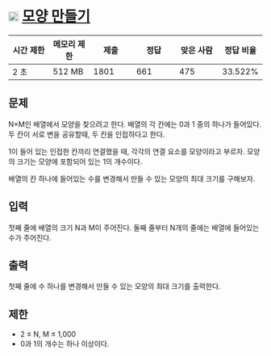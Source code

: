 # <img src="https://d2gd6pc034wcta.cloudfront.net/tier/12.svg" class="solvedac-tier" width=20> [모양 만들기](https://www.acmicpc.net/problem/16932)

<div class="col-md-12">
			<div class="table-responsive">
				<table class="table" id="problem-info">
				<thead>
				<tr>
									<th style="width:16%;">시간 제한</th>
					<th style="width:16%;">메모리 제한</th>
					<th style="width:17%;">제출</th>
					<th style="width:17%;">정답</th>
					<th style="width:17%;">맞은 사람</th>
					<th style="width:17%;">정답 비율</th>
								</tr>
				</thead>
				<tbody>
				<tr>
				<td>2 초 </td>
				<td>512 MB</td>
									<td>1801</td>
					<td>661</td>
					<td>475</td>
					<td>33.522%</td>
								</tr>
				</tbody>
				</table>
			</div>
</div>

## 문제
N×M인 배열에서 모양을 찾으려고 한다. 배열의 각 칸에는 0과 1 중의 하나가 들어있다. 두 칸이 서로 변을 공유할때, 두 칸을 인접하다고 한다.

1이 들어 있는 인접한 칸끼리 연결했을 때, 각각의 연결 요소를 모양이라고 부르자. 모양의 크기는 모양에 포함되어 있는 1의 개수이다.

배열의 칸 하나에 들어있는 수를 변경해서 만들 수 있는 모양의 최대 크기를 구해보자.

## 입력
첫째 줄에 배열의 크기 N과 M이 주어진다. 둘째 줄부터 N개의 줄에는 배열에 들어있는 수가 주어진다.

## 출력
첫째 줄에 수 하나를 변경해서 만들 수 있는 모양의 최대 크기를 출력한다.

## 제한
- 2 ≤ N, M ≤ 1,000
- 0과 1의 개수는 하나 이상이다.
